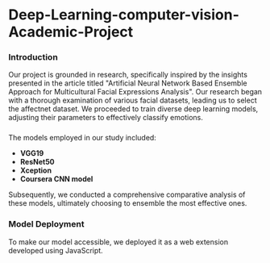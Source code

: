 # Deep-Learning-computer-vision-Academic-Project
### Introduction
Our project is grounded in research, specifically inspired by the insights presented in the article titled "Artificial Neural Network Based Ensemble Approach for Multicultural Facial Expressions Analysis".
Our research began with a thorough examination of various facial datasets, leading us to select the affectnet dataset.
We proceeded to train diverse deep learning models, adjusting their parameters to effectively classify emotions. 
###
The models employed in our study included:
- **VGG19**
- **ResNet50**
- **Xception**
- **Coursera CNN model**

Subsequently, we conducted a comprehensive comparative analysis of these models, ultimately choosing to ensemble the most effective ones.

### Model Deployment
To make our model accessible, we deployed it as a web extension developed using JavaScript.
